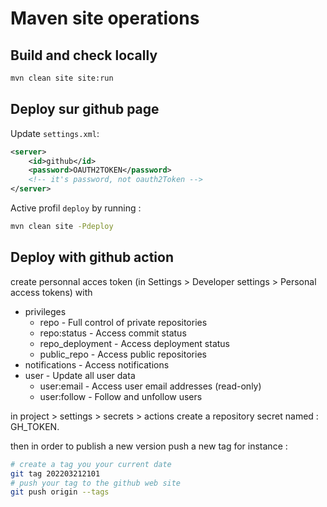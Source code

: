 # Maven site operations

## Build and check locally

```bash
mvn clean site site:run
```

## Deploy sur github page

Update  `settings.xml`:

```xml
<server>
    <id>github</id>
    <password>OAUTH2TOKEN</password>
    <!-- it's password, not oauth2Token -->
</server>
```


Active profil `deploy` by running :

```bash
mvn clean site -Pdeploy
```

## Deploy with github action

create personnal acces token (in Settings > Developer settings > Personal access tokens) with  

- privileges
  - repo - Full control of private repositories
  - repo:status - Access commit status
  - repo_deployment - Access deployment status
  - public_repo - Access public repositories
- notifications - Access notifications
- user - Update all user data
  - user:email - Access user email addresses (read-only)
  - user:follow - Follow and unfollow users

in project > settings > secrets > actions create a repository secret named : GH_TOKEN.

then in order to publish a new version push a new tag for instance :

```bash
# create a tag you your current date
git tag 202203212101
# push your tag to the github web site
git push origin --tags
```
